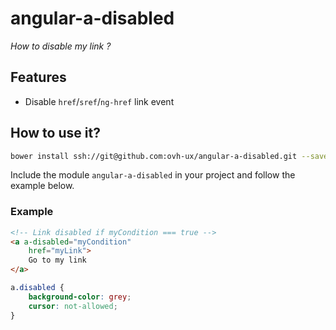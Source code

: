# angular-a-disabled
_How to disable my link ?_

## Features

 * Disable `href`/`sref`/`ng-href` link event

## How to use it?

``` bash
bower install ssh://git@github.com:ovh-ux/angular-a-disabled.git --save
```

Include the module `angular-a-disabled` in your project and follow the example below.

### Example

```html
<!-- Link disabled if myCondition === true -->
<a a-disabled="myCondition"
    href="myLink">
    Go to my link
</a>
```

```css
a.disabled {
    background-color: grey;
    cursor: not-allowed;
}
```
